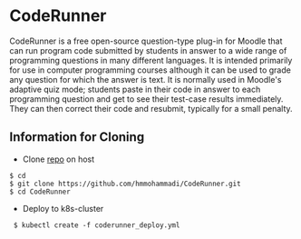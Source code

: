 # CodeRunner
CodeRunner is a free open-source question-type plug-in for Moodle that can run program code submitted by students in answer to a wide range of programming questions in many different languages. It is intended primarily for use in computer programming courses although it can be used to grade any question for which the answer is text. It is normally used in Moodle's adaptive quiz mode; students paste in their code in answer to each programming question and get to see their test-case results immediately. They can then correct their code and resubmit, typically for a small penalty.


## Information for Cloning
* Clone [repo](https://github.com/hmmohammadi/CodeRunner.git) on host
```console 
$ cd
$ git clone https://github.com/hmmohammadi/CodeRunner.git
$ cd CodeRunner
```

* Deploy to k8s-cluster
```console 
 $ kubectl create -f coderunner_deploy.yml
```
